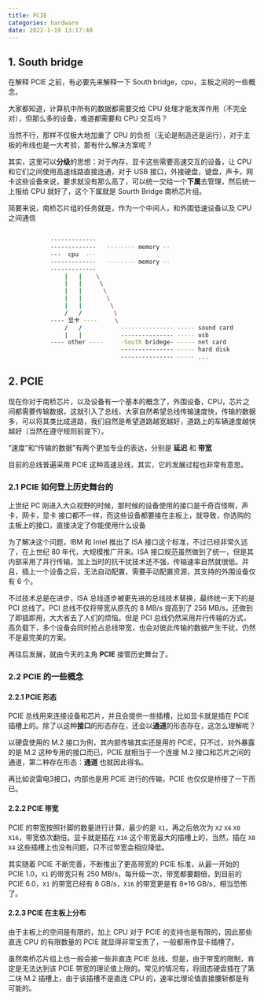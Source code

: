 ```yaml
---
title: PCIE
categories: hardware
date: 2022-1-19 13:17:40
---
```


## 1. South bridge

在解释 PCIE 之前，有必要先来解释一下 South bridge，cpu，主板之间的一些概念。

大家都知道，计算机中所有的数据都需要交给 CPU 处理才能发挥作用（不完全对），但那么多的设备，难道都需要和 CPU 交互吗？

当然不行，那样不仅极大地加重了 CPU 的负担（无论是制造还是运行），对于主板的布线也是一大考验，那有什么解决方案呢？

其实，这里可以**分级**的思想：对于内存，显卡这些需要高速交互的设备，让 CPU 和它们之间使用高速线路直接连通，对于 USB 接口，外接硬盘，键盘，声卡，网卡这些设备来说，要求就没有那么高了，可以统一交给一个**下属**去管理，然后统一上报给 CPU 就好了，这个下属就是 Sourth Bridge 南桥芯片组。

简要来说，南桥芯片组的任务就是，作为一个中间人，和外围低速设备以及 CPU 之间通信

```bash

            -------------
            -------------   -------- memory --
            ---  cpu  ---
            -------------   -------- memory --
            -------------
                |   |    \
                |   |     \ 
                |   |      \
                |   |       \
                |   |        \
                /   /         \ 
            ---- 显卡 ----     \ 
                /   /           --------------- ----- sound card
                |   |           --------------- ----- usb
            ---- other ----     -South bridege- ----- net card
                                --------------- ----- hard disk
                                --------------- ----- ...

```

## 2. PCIE

现在你对于南桥芯片，以及设备有一个基本的概念了，外围设备，CPU，芯片之间都需要传输数据，这就引入了总线，大家自然希望总线传输速度快，传输的数据多，可以将其类比成道路，我们自然是希望道路越宽越好，道路上的车辆速度越快越好（当然在遵守规则前提下）。

“速度”和“传输的数据”有两个更加专业的表达，分别是 **延迟** 和 **带宽**

目前的总线普遍采用 PCIE 这种高速总线，其实，它的发展过程也非常有意思。

### 2.1 PCIE 如何登上历史舞台的

上世纪 PC 刚进入大众视野的时候，那时候的设备使用的接口是千奇百怪啊，声卡，网卡，显卡 接口都不一样，而这些设备都要接在主板上，就导致，你选购的主板上的接口，直接决定了你能使用什么设备

为了解决这个问题，IBM 和 Intel 推出了 ISA 接口这个标准，不过已经非常久远了，在上世纪 80 年代，大规模推广开来。ISA 接口规范虽然做到了统一，但是其内部采用了并行传输，加上当时的抗干扰技术还不强，传输速率自然就很低。并且，插上一个设备之后，无法自动配置，需要手动配置资源，其支持的外围设备仅有 6 个。

不过技术总是在进步，ISA 总线逐步被更先进的总线技术替换，最终统一天下的是 PCI 总线了。PCI 总线不仅将带宽从原先的 8 MB/s 提高到了 256 MB/s，还做到了即插即用，大大省去了人们的烦恼。但是 PCI 总线仍然采用并行传输的方式，高负载下，多个设备会同时抢占总线带宽，也会对彼此传输的数据产生干扰，仍然不是最完美的方案。

再往后发展，就由今天的主角 **PCIE** 接管历史舞台了。

### 2.2 PCIE 的一些概念

#### 2.2.1 PCIE 形态

PCIE 总线用来连接设备和芯片，并且会提供一些插槽，比如显卡就是插在 PCIE  插槽上的。除了以这种**接口**的形态存在，还会以**通道**的形态存在，这怎么理解呢？

以硬盘使用的 M.2 接口为例，其内部传输其实还是用的 PCIE，只不过，对外暴露的是 M.2 这种专用的接口而已，PCIE 就相当于一个连接 M.2 接口和芯片之间的通道，第二种存在形态：**通道** 也就因此得名。

再比如说雷电3接口，内部也是用 PCIE 进行的传输，PCIE 也仅仅是桥接了一下而已。

#### 2.2.2 PCIE 带宽

PCIE 的带宽按照针脚的数量进行计算，最少的是 `X1`，再之后依次为 `X2` `X4` `X8` `X16`，带宽依次翻倍。显卡就是插在 `X16` 这个带宽最大的插槽上的，当然，插在 `X8` `X4` 这些插槽上也没有问题，只不过带宽会相应降低。

其实随着 PCIE 不断完善，不断推出了更高带宽的 PCIE 标准，从最一开始的 PCIE 1.0，`X1` 的带宽只有 250 MB/s，每升级一次，带宽都要翻倍，到目前的 PCIE 6.0，`X1` 的带宽已经有 8 GB/s，`X16` 的带宽更是有 8*16 GB/s，相当恐怖了。

#### 2.2.3 PCIE 在主板上分布

由于主板上的空间是有限的，加上 CPU 对于 PCIE 的支持也是有限的，因此那些直连 CPU 的有限数量的 PCIE 就显得非常宝贵了，一般都用作显卡插槽了。

虽然南桥芯片组上也一般会接一些非直连 PCIE 总线，但是，由于带宽的限制，肯定是无法达到该 PCIE 带宽的理论值上限的。常见的情况有，将固态硬盘插在了第二块 M.2 插槽上，由于该插槽不是直连 CPU 的，速率比理论值直接腰斩都是有可能的。
